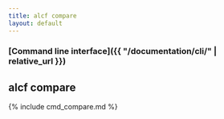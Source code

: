 ```yaml
---
title: alcf compare
layout: default
---
```


### [Command line interface]({{ "/documentation/cli/" | relative_url }})
## alcf compare

{% include cmd_compare.md %}
